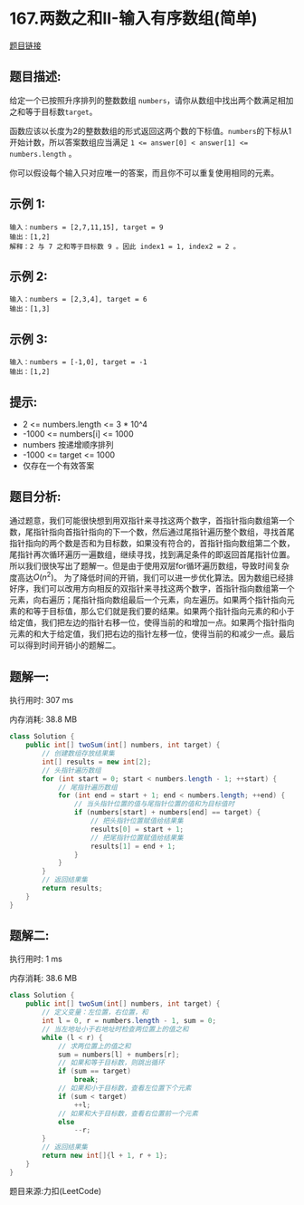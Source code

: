 # 167.两数之和II-输入有序数组(简单)

[题目链接](https://leetcode-cn.com/problems/two-sum-ii-input-array-is-sorted/)

## 题目描述:

给定一个已按照升序排列的整数数组 ```numbers```，请你从数组中找出两个数满足相加之和等于目标数```target```。

函数应该以长度为2的整数数组的形式返回这两个数的下标值。```numbers```的下标从1开始计数，所以答案数组应当满足 `1 <= answer[0] < answer[1] <= numbers.length` 。

你可以假设每个输入只对应唯一的答案，而且你不可以重复使用相同的元素。

## 示例 1:

```
输入：numbers = [2,7,11,15], target = 9
输出：[1,2]
解释：2 与 7 之和等于目标数 9 。因此 index1 = 1, index2 = 2 。
```

## 示例 2:

```
输入：numbers = [2,3,4], target = 6
输出：[1,3]
```

## 示例 3:

```
输入：numbers = [-1,0], target = -1
输出：[1,2]
```

## 提示:

- 2 <= numbers.length <= 3 * 10^4
- -1000 <= numbers[i] <= 1000
- numbers 按递增顺序排列
- -1000 <= target <= 1000
- 仅存在一个有效答案

## 题目分析:

通过题意，我们可能很快想到用双指针来寻找这两个数字，首指针指向数组第一个数，尾指针指向首指针指向的下一个数，然后通过尾指针遍历整个数组，寻找首尾指针指向的两个数是否和为目标数，如果没有符合的，首指针指向数组第二个数，尾指针再次循环遍历一遍数组，继续寻找，找到满足条件的即返回首尾指针位置。所以我们很快写出了题解一。但是由于使用双层for循环遍历数组，导致时间复杂度高达$O(n^{2})$。
为了降低时间的开销，我们可以进一步优化算法。因为数组已经排好序，我们可以改用方向相反的双指针来寻找这两个数字，首指针指向数组第一个元素，向右遍历；尾指针指向数组最后一个元素，向左遍历。如果两个指针指向元素的和等于目标值，那么它们就是我们要的结果。如果两个指针指向元素的和小于给定值，我们把左边的指针右移一位，使得当前的和增加一点。如果两个指针指向元素的和大于给定值，我们把右边的指针左移一位，使得当前的和减少一点。最后可以得到时间开销小的题解二。

## 题解一:

执行用时: 307 ms

内存消耗: 38.8 MB

```java
class Solution {
    public int[] twoSum(int[] numbers, int target) {
        // 创建数组存放结果集
        int[] results = new int[2];
        // 头指针遍历数组
        for (int start = 0; start < numbers.length - 1; ++start) {
            // 尾指针遍历数组
            for (int end = start + 1; end < numbers.length; ++end) {
                // 当头指针位置的值与尾指针位置的值和为目标值时
                if (numbers[start] + numbers[end] == target) {
                    // 把头指针位置赋值给结果集
                    results[0] = start + 1;
                    // 把尾指针位置赋值给结果集
                    results[1] = end + 1;
                }
            }
        }
        // 返回结果集
        return results;
    }
}
```

## 题解二:

执行用时: 1 ms

内存消耗: 38.6 MB

```java
class Solution {
    public int[] twoSum(int[] numbers, int target) {
        // 定义变量：左位置，右位置，和
        int l = 0, r = numbers.length - 1, sum = 0;
        // 当左地址小于右地址时检查两位置上的值之和
        while (l < r) {
            // 求两位置上的值之和
            sum = numbers[l] + numbers[r];
            // 如果和等于目标数，则跳出循环
            if (sum == target)
                break;
            // 如果和小于目标数，查看左位置下个元素
            if (sum < target)
                ++l;
            // 如果和大于目标数，查看右位置前一个元素
            else
                --r;
        }
        // 返回结果集
        return new int[]{l + 1, r + 1};
    }
}
```

题目来源:力扣(LeetCode)
